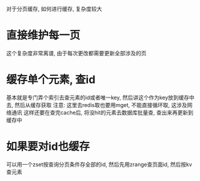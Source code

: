 对于分页缓存, 如何进行缓存, 复杂度较大

# 直接维护每一页

这个复杂度非常离谱, 由于每次更改都需要更新全部涉及的页

# 缓存单个元素, 查id
基本就是专门弄个索引去查元素的id或者唯一key, 然后讲这个作为key放到缓存中去, 然后从缓存获取
注意: 这里去redis取也要用mget, 不能直接循环取, 这涉及网络通讯
这样还要在查完cache后, 将没hit的元素去数据库批量查, 查出来再更新到缓存中

# 如果要对id也缓存

可以用一个zset按查询分页条件存全部的id, 然后先用zrange查页面id, 然后按kv查元素

